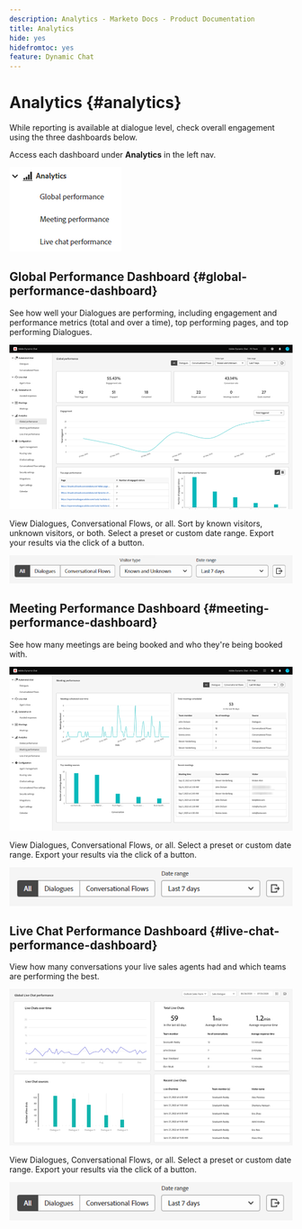 ```yaml
---
description: Analytics - Marketo Docs - Product Documentation
title: Analytics
hide: yes
hidefromtoc: yes
feature: Dynamic Chat
---
```

# Analytics {#analytics}

While reporting is available at dialogue level, check overall engagement using the three dashboards below. 

Access each dashboard under **Analytics** in the left nav.

![](assets/analytics-1.png)

## Global Performance Dashboard {#global-performance-dashboard}

See how well your Dialogues are performing, including engagement and performance metrics (total and over a time), top performing pages, and top performing Dialogues.

![](assets/analytics-2.png)

View Dialogues, Conversational Flows, or all. Sort by known visitors, unknown visitors, or both. Select a preset or custom date range. Export your results via the click of a button.

![](assets/analytics-3.png)

## Meeting Performance Dashboard {#meeting-performance-dashboard}

See how many meetings are being booked and who they're being booked with.

![](assets/analytics-4.png)

View Dialogues, Conversational Flows, or all. Select a preset or custom date range. Export your results via the click of a button.

![](assets/analytics-5.png)

## Live Chat Performance Dashboard {#live-chat-performance-dashboard}

View how many conversations your live sales agents had and which teams are performing the best.

![](assets/analytics-6.png)

View Dialogues, Conversational Flows, or all. Select a preset or custom date range. Export your results via the click of a button.

![](assets/analytics-7.png)
